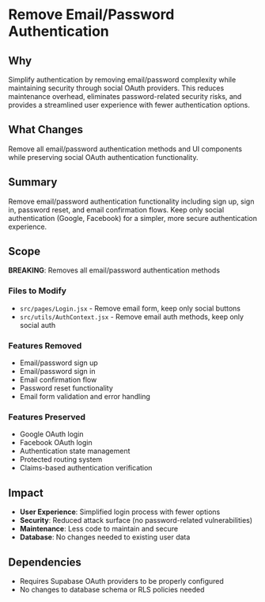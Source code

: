 # Remove Email/Password Authentication

## Why
Simplify authentication by removing email/password complexity while maintaining security through social OAuth providers. This reduces maintenance overhead, eliminates password-related security risks, and provides a streamlined user experience with fewer authentication options.

## What Changes
Remove all email/password authentication methods and UI components while preserving social OAuth authentication functionality.

## Summary
Remove email/password authentication functionality including sign up, sign in, password reset, and email confirmation flows. Keep only social authentication (Google, Facebook) for a simpler, more secure authentication experience.

## Scope
**BREAKING**: Removes all email/password authentication methods

### Files to Modify
- `src/pages/Login.jsx` - Remove email form, keep only social buttons
- `src/utils/AuthContext.jsx` - Remove email auth methods, keep only social auth

### Features Removed
- Email/password sign up
- Email/password sign in  
- Email confirmation flow
- Password reset functionality
- Email form validation and error handling

### Features Preserved
- Google OAuth login
- Facebook OAuth login
- Authentication state management
- Protected routing system
- Claims-based authentication verification

## Impact
- **User Experience**: Simplified login process with fewer options
- **Security**: Reduced attack surface (no password-related vulnerabilities)
- **Maintenance**: Less code to maintain and secure
- **Database**: No changes needed to existing user data

## Dependencies
- Requires Supabase OAuth providers to be properly configured
- No changes to database schema or RLS policies needed